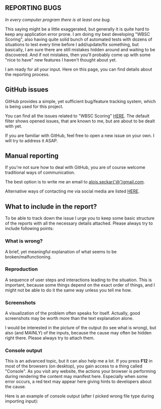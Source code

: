 ## REPORTING BUGS

_In every computer program there is at least one bug._

This saying might be a little exaggerated, but generally it is quite hard to keep any application error prone. I am doing my best developing "WBSC Scoring", also having quite solid bunch of automated tests with dozens of situations to test every time before I add/update/fix something, but basically, I am sure there are still mistakes hidden around and waiting to be discovered. And if not mistakes, then you'll probably come up with some "nice to have" new features I haven't thought about yet.

I am ready for all your input. Here on this page, you can find details about the reporting process.

## GitHub issues

GitHub provides a simple, yet sufficient bug/feature tracking system, which is being used for this project.

You can find all the issues related to "WBSC Scoring" [HERE](https://github.com/AloisSeckar/WBSC-Scoring/issues). The default filter shows opened issues, that are known to me, but are about to be dealt with yet.

If you are familiar with GitHub, feel free to open a new issue on your own. I will try to address it ASAP.

## Manual reporting

If you're not sure how to deal with GitHub, you are of course welcome traditional ways of communication.

The best option is to write me an email to [alois.seckar{'@'}gmail.com](mailto:alois.seckar{'@'}gmail.com).

Alternative ways of contacting me via social media are listed [HERE](http://alois-seckar.cz/).

## What to include in the report?

To be able to track down the issue I urge you to keep some basic structure of the reports with all the necessary details attached. Please always try to include following points:

### What is wrong?

A brief, yet meaningful explanation of what seems to be broken/malfunctioning.

### Reproduction

A sequence of user steps and interactions leading to the situation. This is important, because some things depend on the exact order of things, and I might not be able to do it the same way unless you tell me how.

### Screenshots

A visualization of the problem often speaks for itself. Actually, good screenshots may be worth more than the text explanation alone.

I would be interested in the picture of the output (to see what is wrong), but also (and MAINLY) of the inputs, because the cause may often be hidden right there. Please always try to attach them.

### Console output

This is an advanced topic, but it can also help me a lot. If you press <strong>F12</strong> in most of the browsers (on desktop), you gain access to a thing called "Console". As you visit any website, the actions your browser is performing during rendering the content may manifest here. Especially when some error occurs, a red text may appear here giving hints to developers about the cause.

Here is an example of console output (after I picked wrong file type during importing input):

<div>
<article-image src="/report-console.png" alt="" class="w-full h-auto max-w-4xl" />
</div>

